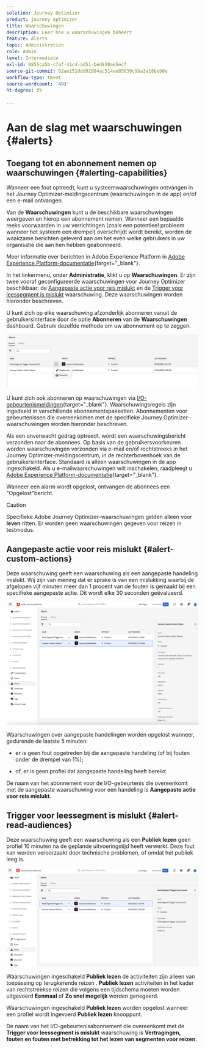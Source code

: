 ```yaml
---
solution: Journey Optimizer
product: journey optimizer
title: Waarschuwingen
description: Leer hoe u waarschuwingen beheert
feature: Alerts
topic: Administration
role: Admin
level: Intermediate
exl-id: 0855ca5b-c7af-41c4-ad51-bed820ae5ecf
source-git-commit: 62ae151ddd92904ac514ee85639c9ba3a18beb0e
workflow-type: tm+mt
source-wordcount: '493'
ht-degree: 0%

---
```


# Aan de slag met waarschuwingen {#alerts}

## Toegang tot en abonnement nemen op waarschuwingen {#alerting-capabilities}

Wanneer een fout optreedt, kunt u systeemwaarschuwingen ontvangen in het Journey Optimizer-meldingscentrum (waarschuwingen in de app) en/of een e-mail ontvangen.

Van de **Waarschuwingen** kunt u de beschikbare waarschuwingen weergeven en hierop een abonnement nemen. Wanneer een bepaalde reeks voorwaarden in uw verrichtingen (zoals een potentieel probleem wanneer het systeem een drempel) overschrijdt wordt bereikt, worden de waakzame berichten geleverd aan om het even welke gebruikers in uw organisatie die aan hen hebben geabonneerd.

<!--These messages can repeat over a pre-defined time interval until the alert has been resolved.-->

Meer informatie over berichten in Adobe Experience Platform in [Adobe Experience Platform-documentatie](https://experienceleague.adobe.com/docs/experience-platform/observability/alerts/overview.html){target="_blank"}.

In het linkermenu, onder **Administratie**, klikt u op **Waarschuwingen**. Er zijn twee vooraf geconfigureerde waarschuwingen voor Journey Optimizer beschikbaar: de [Aangepaste actie voor reis mislukt](#alert-custom-actions) en de [Trigger voor leessegment is mislukt](#alert-read-audiences) waarschuwing. Deze waarschuwingen worden hieronder beschreven.

U kunt zich op elke waarschuwing afzonderlijk abonneren vanuit de gebruikersinterface door de optie **Abonneren** van de **Waarschuwingen** dashboard. Gebruik dezelfde methode om uw abonnement op te zeggen.

![](assets/alert-subscribe.png)

U kunt zich ook abonneren op waarschuwingen via [I/O-gebeurtenismeldingen](https://experienceleague.adobe.com/docs/experience-platform/observability/alerts/subscribe.html){target="_blank"}. Waarschuwingsregels zijn ingedeeld in verschillende abonnementspakketten. Abonnementen voor gebeurtenissen die overeenkomen met de specifieke Journey Optimizer-waarschuwingen worden hieronder beschreven.

Als een onverwacht gedrag optreedt, wordt een waarschuwingsbericht verzonden naar de abonnees. Op basis van de gebruikersvoorkeuren worden waarschuwingen verzonden via e-mail en/of rechtstreeks in het Journey Optimizer-meldingscentrum, in de rechterbovenhoek van de gebruikersinterface. Standaard is alleen waarschuwingen in de app ingeschakeld. Als u e-mailwaarschuwingen wilt inschakelen, raadpleegt u [Adobe Experience Platform-documentatie](https://experienceleague.adobe.com/docs/experience-platform/observability/alerts/ui.html#enable-email-alerts){target="_blank"}.

Wanneer een alarm wordt opgelost, ontvangen de abonnees een &quot;Opgelost&quot;bericht.

>[!CAUTION]
>
>Specifieke Adobe Journey Optimizer-waarschuwingen gelden alleen voor **leven** ritten. Er worden geen waarschuwingen gegeven voor reizen in testmodus.

## Aangepaste actie voor reis mislukt {#alert-custom-actions}

Deze waarschuwing geeft een waarschuwing als een aangepaste handeling mislukt. Wij zijn van mening dat er sprake is van een mislukking waarbij de afgelopen vijf minuten meer dan 1 procent van de fouten is gemaakt bij een specifieke aangepaste actie. Dit wordt elke 30 seconden geëvalueerd.

![](assets/alerts-custom-action.png)

Waarschuwingen over aangepaste handelingen worden opgelost wanneer, gedurende de laatste 5 minuten:

* er is geen fout opgetreden bij die aangepaste handeling (of bij fouten onder de drempel van 1%);

* of, er is geen profiel dat aangepaste handeling heeft bereikt.

De naam van het abonnement voor de I/O-gebeurtenis die overeenkomt met de aangepaste waarschuwing voor een handeling is **Aangepaste actie voor reis mislukt**.

## Trigger voor leessegment is mislukt {#alert-read-audiences}

Deze waarschuwing geeft een waarschuwing als een **Publiek lezen** geen profiel 10 minuten na de geplande uitvoeringstijd heeft verwerkt. Deze fout kan worden veroorzaakt door technische problemen, of omdat het publiek leeg is.

![](assets/alerts1.png)

Waarschuwingen ingeschakeld **Publiek lezen** de activiteiten zijn alleen van toepassing op terugkerende reizen . **Publiek lezen** activiteiten in het kader van rechtstreekse reizen die volgens een tijdschema moeten worden uitgevoerd **Eenmaal** of **Zo snel mogelijk** worden genegeerd.

Waarschuwingen ingeschakeld **Publiek lezen** worden opgelost wanneer een profiel wordt ingevoerd **Publiek lezen** knooppunt.

De naam van het I/O-gebeurtenisabonnement die overeenkomt met de **Trigger voor leessegment is mislukt** waarschuwing is **Vertragingen, fouten en fouten met betrekking tot het lezen van segmenten voor reizen**.
